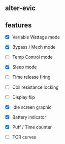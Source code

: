 ## alter-evic

## features

- [x] Variable Wattage mode
- [x] Bypass / Mech mode
- [ ] Temp Control mode
- [x] Sleep mode

- [ ] Time release firing
- [ ] Coil resistance locking
- [ ] Display flip
- [x] Idle screen graphic
- [x] Battery indicator
- [x] Puff / Time counter
- [ ] TCR curves
